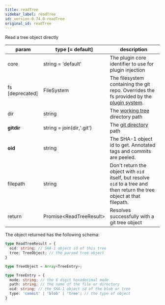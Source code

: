 ```yaml
---
title: readTree
sidebar_label: readTree
id: version-0.74.0-readTree
original_id: readTree
---
```


Read a tree object directly

| param           | type [= default]          | description                                                                                                              |
| --------------- | ------------------------- | ------------------------------------------------------------------------------------------------------------------------ |
| core            | string = 'default'        | The plugin core identifier to use for plugin injection                                                                   |
| fs [deprecated] | FileSystem                | The filesystem containing the git repo. Overrides the fs provided by the [plugin system](./plugin_fs.md).                |
| dir             | string                    | The [working tree](dir-vs-gitdir.md) directory path                                                                      |
| **gitdir**      | string = join(dir,'.git') | The [git directory](dir-vs-gitdir.md) path                                                                               |
| **oid**         | string                    | The SHA-1 object id to get. Annotated tags and commits are peeled.                                                       |
| filepath        | string                    | Don't return the object with `oid` itself, but resolve `oid` to a tree and then return the tree object at that filepath. |
| return          | Promise\<ReadTreeResult\> | Resolves successfully with a git tree object                                                                             |

The object returned has the following schema:

```ts
type ReadTreeResult = {
  oid: string; // SHA-1 object id of this tree
  tree: TreeObject; // the parsed tree object
}
```

```ts
type TreeObject = Array<TreeEntry>;
```

```ts
type TreeEntry = {
  mode: string; // the 6 digit hexadecimal mode
  path: string; // the name of the file or directory
  oid: string; // the SHA-1 object id of the blob or tree
  type: 'commit' | 'blob' | 'tree'; // the type of object
}
```

<script>
(function rewriteEditLink() {
  const el = document.querySelector('a.edit-page-link.button');
  if (el) {
    el.href = 'https://github.com/isomorphic-git/isomorphic-git/edit/master/src/commands/readTree.js';
  }
})();
</script>